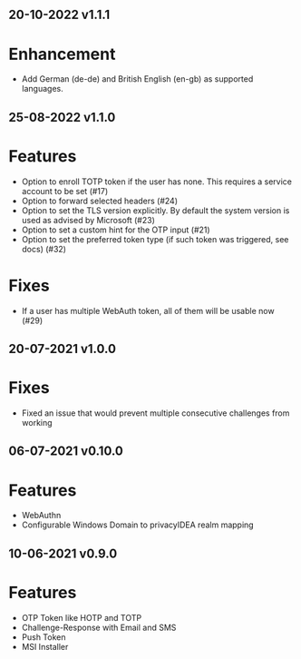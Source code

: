 ## 20-10-2022 v1.1.1

# Enhancement
* Add German (de-de) and British English (en-gb) as supported languages.

## 25-08-2022 v1.1.0

# Features
* Option to enroll TOTP token if the user has none. This requires a service account to be set (#17)
* Option to forward selected headers (#24)
* Option to set the TLS version explicitly. By default the system version is used as advised by Microsoft (#23)
* Option to set a custom hint for the OTP input (#21)
* Option to set the preferred token type (if such token was triggered, see docs) (#32)

# Fixes
* If a user has multiple WebAuth token, all of them will be usable now (#29)


## 20-07-2021 v1.0.0

# Fixes
* Fixed an issue that would prevent multiple consecutive challenges from working

## 06-07-2021 v0.10.0

# Features
* WebAuthn
* Configurable Windows Domain to privacyIDEA realm mapping


## 10-06-2021 v0.9.0

# Features
* OTP Token like HOTP and TOTP
* Challenge-Response with Email and SMS
* Push Token
* MSI Installer
